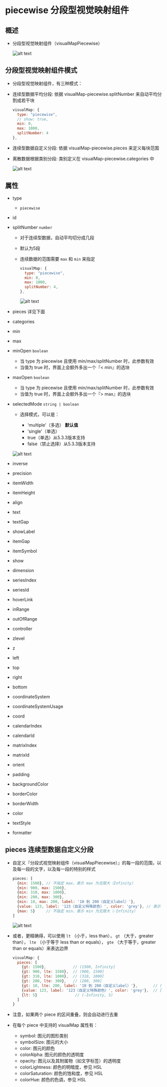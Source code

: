 # piecewise 分段型视觉映射组件

## 概述

+ 分段型视觉映射组件（visualMapPiecewise）

  ![alt text](images/type之piecewise.png)

## 分段型视觉映射组件模式

+ 分段型视觉映射组件，有三种模式：

+ 连续型数据平均分段: 依据 visualMap-piecewise.splitNumber 来自动平均分割成若干块

  ```js
  visualMap: {
    type: "piecewise",
    // show: true,
    min: 0,
    max: 1000,
    splitNumber: 4
  },
  ```

+ 连续型数据自定义分段: 依据 visualMap-piecewise.pieces 来定义每块范围
+ 离散数据根据类别分段: 类别定义在 visualMap-piecewise.categories 中

  ![alt text](images/categories.png)

## 属性

+ type

  + `piecewise`

+ id
+ splitNumber `number`

  + 对于连续型数据，自动平均切分成几段
  + 默认为5段
  + 连续数据的范围需要 `max` 和 `min` 来指定

    ```js
    visualMap: {
      type: "piecewise",
      min: 0,
      max: 1000,
      splitNumber: 4,
    },
    ```

    ![alt text](images/splitNumber.png)

+ pieces 详见下面
+ categories
+ min
+ max
+ minOpen `boolean`

  + 当 type 为 piecewise 且使用 min/max/splitNumber 时，此参数有效
  + 当值为 true 时，界面上会额外多出一个『< min』的选块

+ maxOpen `boolean`

  + 当 type 为 piecewise 且使用 min/max/splitNumber 时，此参数有效
  + 当值为 true 时，界面上会额外多出一个『> max』的选块

+ selectedMode `string | boolean`

  + 选择模式，可以是：

    + 'multiple'（多选） **默认值**
    + 'single'（单选）
    + true（单选）从5.3.3版本支持
    + false（禁止选择）从5.3.3版本支持

  ![alt text](images/selectedMode.png)

+ inverse
+ precision
+ itemWidth
+ itemHeight
+ align
+ text
+ textGap
+ showLabel
+ itemGap
+ itemSymbol
+ show
+ dimension
+ seriesIndex
+ seriesId
+ hoverLink
+ inRange
+ outOfRange
+ controller
+ zlevel
+ z
+ left
+ top
+ right
+ bottom
+ coordinateSystem
+ coordinateSystemUsage
+ coord
+ calendarIndex
+ calendarId
+ matrixIndex
+ matrixId
+ orient
+ padding
+ backgroundColor
+ borderColor
+ borderWidth
+ color
+ textStyle
+ formatter

## pieces 连续型数据自定义分段

+ 自定义『分段式视觉映射组件（visualMapPiecewise）』的每一段的范围，以及每一段的文字，以及每一段的特别的样式

  ```js
  pieces: [
    {min: 1500}, // 不指定 max，表示 max 为无限大（Infinity）
    {min: 900, max: 1500},
    {min: 310, max: 1000},
    {min: 200, max: 300},
    {min: 10, max: 200, label: '10 到 200（自定义label）'},
    {value: 123, label: '123（自定义特殊颜色）', color: 'grey'}, // 表示 value 等于 123 的情况
    {max: 5}     // 不指定 min，表示 min 为无限大（-Infinity）
  ]
  ```

  ![alt text](images/pieces.png)

+ 或者，更精确得，可以使用 `lt` （小于，less than）， `gt` （大于，greater than）， `lte` （小于等于 less than or equals）， `gte` （大于等于，greater than or equals）来表达边界

  ```js
  visualMap: {
    pieces: [
      {gt: 1500},            // (1500, Infinity]
      {gt: 900, lte: 1500},  // (900, 1500]
      {gt: 310, lte: 1000},  // (310, 1000]
      {gt: 200, lte: 300},   // (200, 300]
      {gt: 10, lte: 200, label: '10 到 200（自定义label）'},       // (10, 200]
      {value: 123, label: '123（自定义特殊颜色）', color: 'grey'},  // [123, 123]
      {lt: 5}                 // (-Infinity, 5)
    ]
  }
  ```

+ 注意，如果两个 piece 的区间重叠，则会自动进行去重

+ 在每个 piece 中支持的 visualMap 属性有：

  + symbol: 图元的图形类别
  + symbolSize: 图元的大小
  + color: 图元的颜色
  + colorAlpha: 图元的颜色的透明度
  + opacity: 图元以及其附属物（如文字标签）的透明度
  + colorLightness: 颜色的明暗度，参见 HSL
  + colorSaturation: 颜色的饱和度，参见 HSL
  + colorHue: 颜色的色调，参见 HSL

